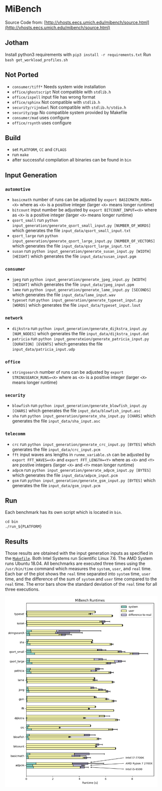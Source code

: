 # MiBench
Source Code from: [http://vhosts.eecs.umich.edu/mibench/source.html](http://vhosts.eecs.umich.edu/mibench/source.html)

## Jotham

Install python3 requirements with `pip3 install -r requirements.txt`
Run `bash get_workload_profiles.sh`

## Not Ported
 * `consumer/tiff*` Needs system wide installation
 * `office/ghostscript` Not compatible with `stdlib.h`
 * `office/ispell` input file has wrong format 
 * `office/sphinx` Not compatible with `stdlib.h`
 * `security/rijndael` Not compatible with `stdlib.h/stdio.h` 
 * `security/pgp` No compatible system provided by Makefile 
 * `consumer/mad` uses configure
 * `office/rsynth` uses configure

## Build
 * set `PLATFORM`, `CC` and `CFLAGS`
 * run `make`
 * after successful compilation all binaries can be found in `bin`

## Input Generation
### `automotive`
 * `basicmath` number of runs can be adjusted by `export BASICMATH_RUNS=<X>` where as `<X>` is a positive integer (larger `<X>` means longer runtime)
 * `bitcount` input number be adjusted by `export BITCOUNT_INPUT=<X>` where as `<X>` is a positive integer (larger `<X>` means longer runtime)
 * `qsort_small` run `python input_generation/generate_qsort_small_input.py [NUMBER_OF_WORDS]` which generates the file `input_data/qsort_small_input.txt`
 * `qsort_large` run `python input_generation/generate_qsort_large_input.py [NUMBER_OF_VECTORS]` which generates the file `input_data/qsort_large_input.txt`
 * `susan` run `python input_generation/generate_susan_input.py [WIDTH] [HEIGHT]` which generates the file `input_data/susan_input.pgm`

### `consumer`
 * `jpeg` run `python input_generation/generate_jpeg_input.py [WIDTH] [HEIGHT]`  which generates the file `input_data/jpeg_input.ppm`
 * `lame` run `python input_generation/generate_lame_input.py [SECONDS]`  which generates the file `input_data/lame_input.wav`
 * `typeset` run `python input_generation/generate_typeset_input.py [WORDS]`  which generates the file `input_data/typeset_input.lout`

### `network`
 * `dijkstra` run `python input_generation/generate_dijkstra_input.py [NUM_NODES]` which generates the file `input_data/dijkstra_input.dat`
 * `patricia` run `python input_generateion/generate_patricia_input.py [DURATION] [EVENTS]` which generates the file `input_data/patricia_input.udp`

### `office`
 * `stringsearch` number of runs can be adjusted by `export STRINGSEARCH_RUNS=<X>` where as `<X>` is a positive integer (larger `<X>` means longer runtime)

### `security`
 * `blowfish` run `python input_generation/generate_blowfish_input.py [CHARS]` which generates the file `input_data/blowfish_input.asc`
 * `sha` run `python input_generation/generate_sha_input.py [CHARS]` which generates the file `input_data/sha_input.asc`

### `telecomm`
 * `crc` run `python input_generation/generate_crc_input.py [BYTES]` which generates the file `input_data/crc_input.pcm`
 * `fft` input waves ans lengths in `runme_variable.sh` can be adjusted by `export FFT_WAVES=<X>` and `export FFT_LENGTH=<Y>` where as `<X>` and `<Y>` are postive integers (larger `<X>` and `<Y>` mean longer runtime)
 * `adpcm` run `python input_generation/generate_adpcm_input.py [BYTES]` which generates the file `input_data/adpcm_input.pcm`
 * `gsm` run `python input_generation/generate_gsm_input.py [BYTES]` which generates the file `input_data/gsm_input.pcm`
 
## Run
Each benchmark has its own script which is located in `bin`.
```
cd bin
./run_${PLATFORM}
```

## Results
Those results are obtained with the input generation inputs as specified in the [`Makefile`](./Makefile). Both Intel Systems run Scientific Linux 7.6. The AMD System runs Ubuntu 18.04. All benchmarks are executed three times using the `/usr/bin/time` command which measures the `system`, `user`, and `real` time. Each bar of the plot shows the `real` time separated into `system` time, `user` time, and the difference of the sum of `system` and `user` time compared to the `real` time. The error bars show the standard deviation of the `real` time for all three executions.

![Runtime Plot](./results/runtime_plot.png)
